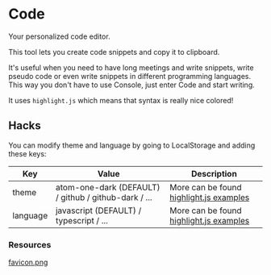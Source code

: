 # Code

Your personalized code editor.

This tool lets you create code snippets and copy it to clipboard.

It's useful when you need to have long meetings and write snippets, write pseudo code or even write snippets in different programming languages. This way you don't have to use Console, just enter Code and start writing.

It uses `highlight.js` which means that syntax is really nice colored!

## Hacks

You can modify theme and language by going to LocalStorage and adding these keys:

| Key      | Value                                                | Description                                                                 |
| -------- | ---------------------------------------------------- | --------------------------------------------------------------------------- |
| theme    | atom-one-dark (DEFAULT) / github / github-dark / ... | More can be found [highlight.js examples](https://highlightjs.org/examples) |
| language | javascript (DEFAULT) / typescript / ...              | More can be found [highlight.js examples](https://highlightjs.org/examples) |

### Resources

[favicon.png](https://www.flaticon.com/free-icon/code_4997543)
